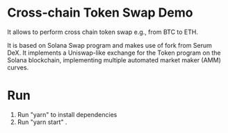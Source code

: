 # Cross-chain Token Swap Demo

It allows to perform cross chain token swap e.g., from BTC to ETH. 

It is based on Solana Swap program and makes use of fork from Serum DeX. It implements a Uniswap-like exchange for the Token program on the Solana blockchain, implementing multiple automated market maker (AMM) curves.

# Run
1. Run "yarn" to install dependencies
2. Run "yarn start" .

